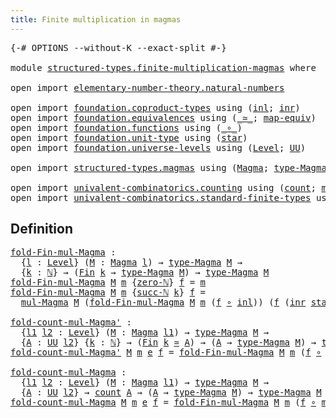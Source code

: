 ```yaml
---
title: Finite multiplication in magmas
---
```


<pre class="Agda"><a id="57" class="Symbol">{-#</a> <a id="61" class="Keyword">OPTIONS</a> <a id="69" class="Pragma">--without-K</a> <a id="81" class="Pragma">--exact-split</a> <a id="95" class="Symbol">#-}</a>

<a id="100" class="Keyword">module</a> <a id="107" href="structured-types.finite-multiplication-magmas.html" class="Module">structured-types.finite-multiplication-magmas</a> <a id="153" class="Keyword">where</a>

<a id="160" class="Keyword">open</a> <a id="165" class="Keyword">import</a> <a id="172" href="elementary-number-theory.natural-numbers.html" class="Module">elementary-number-theory.natural-numbers</a>

<a id="214" class="Keyword">open</a> <a id="219" class="Keyword">import</a> <a id="226" href="foundation.coproduct-types.html" class="Module">foundation.coproduct-types</a> <a id="253" class="Keyword">using</a> <a id="259" class="Symbol">(</a><a id="260" href="foundation.coproduct-types.html#1239" class="InductiveConstructor">inl</a><a id="263" class="Symbol">;</a> <a id="265" href="foundation.coproduct-types.html#1262" class="InductiveConstructor">inr</a><a id="268" class="Symbol">)</a>
<a id="270" class="Keyword">open</a> <a id="275" class="Keyword">import</a> <a id="282" href="foundation.equivalences.html" class="Module">foundation.equivalences</a> <a id="306" class="Keyword">using</a> <a id="312" class="Symbol">(</a><a id="313" href="foundation-core.equivalences.html#1607" class="Function Operator">_≃_</a><a id="316" class="Symbol">;</a> <a id="318" href="foundation-core.equivalences.html#1807" class="Function">map-equiv</a><a id="327" class="Symbol">)</a>
<a id="329" class="Keyword">open</a> <a id="334" class="Keyword">import</a> <a id="341" href="foundation.functions.html" class="Module">foundation.functions</a> <a id="362" class="Keyword">using</a> <a id="368" class="Symbol">(</a><a id="369" href="foundation-core.functions.html#407" class="Function Operator">_∘_</a><a id="372" class="Symbol">)</a>
<a id="374" class="Keyword">open</a> <a id="379" class="Keyword">import</a> <a id="386" href="foundation.unit-type.html" class="Module">foundation.unit-type</a> <a id="407" class="Keyword">using</a> <a id="413" class="Symbol">(</a><a id="414" href="foundation.unit-type.html#1099" class="InductiveConstructor">star</a><a id="418" class="Symbol">)</a>
<a id="420" class="Keyword">open</a> <a id="425" class="Keyword">import</a> <a id="432" href="foundation.universe-levels.html" class="Module">foundation.universe-levels</a> <a id="459" class="Keyword">using</a> <a id="465" class="Symbol">(</a><a id="466" href="Agda.Primitive.html#597" class="Postulate">Level</a><a id="471" class="Symbol">;</a> <a id="473" href="foundation-core.universe-levels.html#222" class="Primitive">UU</a><a id="475" class="Symbol">)</a>

<a id="478" class="Keyword">open</a> <a id="483" class="Keyword">import</a> <a id="490" href="structured-types.magmas.html" class="Module">structured-types.magmas</a> <a id="514" class="Keyword">using</a> <a id="520" class="Symbol">(</a><a id="521" href="structured-types.magmas.html#744" class="Function">Magma</a><a id="526" class="Symbol">;</a> <a id="528" href="structured-types.magmas.html#866" class="Function">type-Magma</a><a id="538" class="Symbol">;</a> <a id="540" href="structured-types.magmas.html#910" class="Function">mul-Magma</a><a id="549" class="Symbol">)</a>

<a id="552" class="Keyword">open</a> <a id="557" class="Keyword">import</a> <a id="564" href="univalent-combinatorics.counting.html" class="Module">univalent-combinatorics.counting</a> <a id="597" class="Keyword">using</a> <a id="603" class="Symbol">(</a><a id="604" href="univalent-combinatorics.counting.html#1901" class="Function">count</a><a id="609" class="Symbol">;</a> <a id="611" href="univalent-combinatorics.counting.html#2172" class="Function">map-equiv-count</a><a id="626" class="Symbol">)</a>
<a id="628" class="Keyword">open</a> <a id="633" class="Keyword">import</a> <a id="640" href="univalent-combinatorics.standard-finite-types.html" class="Module">univalent-combinatorics.standard-finite-types</a> <a id="686" class="Keyword">using</a> <a id="692" class="Symbol">(</a><a id="693" href="univalent-combinatorics.standard-finite-types.html#2149" class="Function">Fin</a><a id="696" class="Symbol">)</a>
</pre>
## Definition

<pre class="Agda"><a id="fold-Fin-mul-Magma"></a><a id="726" href="structured-types.finite-multiplication-magmas.html#726" class="Function">fold-Fin-mul-Magma</a> <a id="745" class="Symbol">:</a>
  <a id="749" class="Symbol">{</a><a id="750" href="structured-types.finite-multiplication-magmas.html#750" class="Bound">l</a> <a id="752" class="Symbol">:</a> <a id="754" href="Agda.Primitive.html#597" class="Postulate">Level</a><a id="759" class="Symbol">}</a> <a id="761" class="Symbol">(</a><a id="762" href="structured-types.finite-multiplication-magmas.html#762" class="Bound">M</a> <a id="764" class="Symbol">:</a> <a id="766" href="structured-types.magmas.html#744" class="Function">Magma</a> <a id="772" href="structured-types.finite-multiplication-magmas.html#750" class="Bound">l</a><a id="773" class="Symbol">)</a> <a id="775" class="Symbol">→</a> <a id="777" href="structured-types.magmas.html#866" class="Function">type-Magma</a> <a id="788" href="structured-types.finite-multiplication-magmas.html#762" class="Bound">M</a> <a id="790" class="Symbol">→</a>
  <a id="794" class="Symbol">{</a><a id="795" href="structured-types.finite-multiplication-magmas.html#795" class="Bound">k</a> <a id="797" class="Symbol">:</a> <a id="799" href="elementary-number-theory.natural-numbers.html#1444" class="Datatype">ℕ</a><a id="800" class="Symbol">}</a> <a id="802" class="Symbol">→</a> <a id="804" class="Symbol">(</a><a id="805" href="univalent-combinatorics.standard-finite-types.html#2149" class="Function">Fin</a> <a id="809" href="structured-types.finite-multiplication-magmas.html#795" class="Bound">k</a> <a id="811" class="Symbol">→</a> <a id="813" href="structured-types.magmas.html#866" class="Function">type-Magma</a> <a id="824" href="structured-types.finite-multiplication-magmas.html#762" class="Bound">M</a><a id="825" class="Symbol">)</a> <a id="827" class="Symbol">→</a> <a id="829" href="structured-types.magmas.html#866" class="Function">type-Magma</a> <a id="840" href="structured-types.finite-multiplication-magmas.html#762" class="Bound">M</a>
<a id="842" href="structured-types.finite-multiplication-magmas.html#726" class="Function">fold-Fin-mul-Magma</a> <a id="861" href="structured-types.finite-multiplication-magmas.html#861" class="Bound">M</a> <a id="863" href="structured-types.finite-multiplication-magmas.html#863" class="Bound">m</a> <a id="865" class="Symbol">{</a><a id="866" href="elementary-number-theory.natural-numbers.html#1465" class="InductiveConstructor">zero-ℕ</a><a id="872" class="Symbol">}</a> <a id="874" href="structured-types.finite-multiplication-magmas.html#874" class="Bound">f</a> <a id="876" class="Symbol">=</a> <a id="878" href="structured-types.finite-multiplication-magmas.html#863" class="Bound">m</a>
<a id="880" href="structured-types.finite-multiplication-magmas.html#726" class="Function">fold-Fin-mul-Magma</a> <a id="899" href="structured-types.finite-multiplication-magmas.html#899" class="Bound">M</a> <a id="901" href="structured-types.finite-multiplication-magmas.html#901" class="Bound">m</a> <a id="903" class="Symbol">{</a><a id="904" href="elementary-number-theory.natural-numbers.html#1478" class="InductiveConstructor">succ-ℕ</a> <a id="911" href="structured-types.finite-multiplication-magmas.html#911" class="Bound">k</a><a id="912" class="Symbol">}</a> <a id="914" href="structured-types.finite-multiplication-magmas.html#914" class="Bound">f</a> <a id="916" class="Symbol">=</a>
  <a id="920" href="structured-types.magmas.html#910" class="Function">mul-Magma</a> <a id="930" href="structured-types.finite-multiplication-magmas.html#899" class="Bound">M</a> <a id="932" class="Symbol">(</a><a id="933" href="structured-types.finite-multiplication-magmas.html#726" class="Function">fold-Fin-mul-Magma</a> <a id="952" href="structured-types.finite-multiplication-magmas.html#899" class="Bound">M</a> <a id="954" href="structured-types.finite-multiplication-magmas.html#901" class="Bound">m</a> <a id="956" class="Symbol">(</a><a id="957" href="structured-types.finite-multiplication-magmas.html#914" class="Bound">f</a> <a id="959" href="foundation-core.functions.html#407" class="Function Operator">∘</a> <a id="961" href="foundation.coproduct-types.html#1239" class="InductiveConstructor">inl</a><a id="964" class="Symbol">))</a> <a id="967" class="Symbol">(</a><a id="968" href="structured-types.finite-multiplication-magmas.html#914" class="Bound">f</a> <a id="970" class="Symbol">(</a><a id="971" href="foundation.coproduct-types.html#1262" class="InductiveConstructor">inr</a> <a id="975" href="foundation.unit-type.html#1099" class="InductiveConstructor">star</a><a id="979" class="Symbol">))</a>

<a id="fold-count-mul-Magma&#39;"></a><a id="983" href="structured-types.finite-multiplication-magmas.html#983" class="Function">fold-count-mul-Magma&#39;</a> <a id="1005" class="Symbol">:</a>
  <a id="1009" class="Symbol">{</a><a id="1010" href="structured-types.finite-multiplication-magmas.html#1010" class="Bound">l1</a> <a id="1013" href="structured-types.finite-multiplication-magmas.html#1013" class="Bound">l2</a> <a id="1016" class="Symbol">:</a> <a id="1018" href="Agda.Primitive.html#597" class="Postulate">Level</a><a id="1023" class="Symbol">}</a> <a id="1025" class="Symbol">(</a><a id="1026" href="structured-types.finite-multiplication-magmas.html#1026" class="Bound">M</a> <a id="1028" class="Symbol">:</a> <a id="1030" href="structured-types.magmas.html#744" class="Function">Magma</a> <a id="1036" href="structured-types.finite-multiplication-magmas.html#1010" class="Bound">l1</a><a id="1038" class="Symbol">)</a> <a id="1040" class="Symbol">→</a> <a id="1042" href="structured-types.magmas.html#866" class="Function">type-Magma</a> <a id="1053" href="structured-types.finite-multiplication-magmas.html#1026" class="Bound">M</a> <a id="1055" class="Symbol">→</a>
  <a id="1059" class="Symbol">{</a><a id="1060" href="structured-types.finite-multiplication-magmas.html#1060" class="Bound">A</a> <a id="1062" class="Symbol">:</a> <a id="1064" href="foundation-core.universe-levels.html#222" class="Primitive">UU</a> <a id="1067" href="structured-types.finite-multiplication-magmas.html#1013" class="Bound">l2</a><a id="1069" class="Symbol">}</a> <a id="1071" class="Symbol">{</a><a id="1072" href="structured-types.finite-multiplication-magmas.html#1072" class="Bound">k</a> <a id="1074" class="Symbol">:</a> <a id="1076" href="elementary-number-theory.natural-numbers.html#1444" class="Datatype">ℕ</a><a id="1077" class="Symbol">}</a> <a id="1079" class="Symbol">→</a> <a id="1081" class="Symbol">(</a><a id="1082" href="univalent-combinatorics.standard-finite-types.html#2149" class="Function">Fin</a> <a id="1086" href="structured-types.finite-multiplication-magmas.html#1072" class="Bound">k</a> <a id="1088" href="foundation-core.equivalences.html#1607" class="Function Operator">≃</a> <a id="1090" href="structured-types.finite-multiplication-magmas.html#1060" class="Bound">A</a><a id="1091" class="Symbol">)</a> <a id="1093" class="Symbol">→</a> <a id="1095" class="Symbol">(</a><a id="1096" href="structured-types.finite-multiplication-magmas.html#1060" class="Bound">A</a> <a id="1098" class="Symbol">→</a> <a id="1100" href="structured-types.magmas.html#866" class="Function">type-Magma</a> <a id="1111" href="structured-types.finite-multiplication-magmas.html#1026" class="Bound">M</a><a id="1112" class="Symbol">)</a> <a id="1114" class="Symbol">→</a> <a id="1116" href="structured-types.magmas.html#866" class="Function">type-Magma</a> <a id="1127" href="structured-types.finite-multiplication-magmas.html#1026" class="Bound">M</a>
<a id="1129" href="structured-types.finite-multiplication-magmas.html#983" class="Function">fold-count-mul-Magma&#39;</a> <a id="1151" href="structured-types.finite-multiplication-magmas.html#1151" class="Bound">M</a> <a id="1153" href="structured-types.finite-multiplication-magmas.html#1153" class="Bound">m</a> <a id="1155" href="structured-types.finite-multiplication-magmas.html#1155" class="Bound">e</a> <a id="1157" href="structured-types.finite-multiplication-magmas.html#1157" class="Bound">f</a> <a id="1159" class="Symbol">=</a> <a id="1161" href="structured-types.finite-multiplication-magmas.html#726" class="Function">fold-Fin-mul-Magma</a> <a id="1180" href="structured-types.finite-multiplication-magmas.html#1151" class="Bound">M</a> <a id="1182" href="structured-types.finite-multiplication-magmas.html#1153" class="Bound">m</a> <a id="1184" class="Symbol">(</a><a id="1185" href="structured-types.finite-multiplication-magmas.html#1157" class="Bound">f</a> <a id="1187" href="foundation-core.functions.html#407" class="Function Operator">∘</a> <a id="1189" href="foundation-core.equivalences.html#1807" class="Function">map-equiv</a> <a id="1199" href="structured-types.finite-multiplication-magmas.html#1155" class="Bound">e</a><a id="1200" class="Symbol">)</a>

<a id="fold-count-mul-Magma"></a><a id="1203" href="structured-types.finite-multiplication-magmas.html#1203" class="Function">fold-count-mul-Magma</a> <a id="1224" class="Symbol">:</a>
  <a id="1228" class="Symbol">{</a><a id="1229" href="structured-types.finite-multiplication-magmas.html#1229" class="Bound">l1</a> <a id="1232" href="structured-types.finite-multiplication-magmas.html#1232" class="Bound">l2</a> <a id="1235" class="Symbol">:</a> <a id="1237" href="Agda.Primitive.html#597" class="Postulate">Level</a><a id="1242" class="Symbol">}</a> <a id="1244" class="Symbol">(</a><a id="1245" href="structured-types.finite-multiplication-magmas.html#1245" class="Bound">M</a> <a id="1247" class="Symbol">:</a> <a id="1249" href="structured-types.magmas.html#744" class="Function">Magma</a> <a id="1255" href="structured-types.finite-multiplication-magmas.html#1229" class="Bound">l1</a><a id="1257" class="Symbol">)</a> <a id="1259" class="Symbol">→</a> <a id="1261" href="structured-types.magmas.html#866" class="Function">type-Magma</a> <a id="1272" href="structured-types.finite-multiplication-magmas.html#1245" class="Bound">M</a> <a id="1274" class="Symbol">→</a>
  <a id="1278" class="Symbol">{</a><a id="1279" href="structured-types.finite-multiplication-magmas.html#1279" class="Bound">A</a> <a id="1281" class="Symbol">:</a> <a id="1283" href="foundation-core.universe-levels.html#222" class="Primitive">UU</a> <a id="1286" href="structured-types.finite-multiplication-magmas.html#1232" class="Bound">l2</a><a id="1288" class="Symbol">}</a> <a id="1290" class="Symbol">→</a> <a id="1292" href="univalent-combinatorics.counting.html#1901" class="Function">count</a> <a id="1298" href="structured-types.finite-multiplication-magmas.html#1279" class="Bound">A</a> <a id="1300" class="Symbol">→</a> <a id="1302" class="Symbol">(</a><a id="1303" href="structured-types.finite-multiplication-magmas.html#1279" class="Bound">A</a> <a id="1305" class="Symbol">→</a> <a id="1307" href="structured-types.magmas.html#866" class="Function">type-Magma</a> <a id="1318" href="structured-types.finite-multiplication-magmas.html#1245" class="Bound">M</a><a id="1319" class="Symbol">)</a> <a id="1321" class="Symbol">→</a> <a id="1323" href="structured-types.magmas.html#866" class="Function">type-Magma</a> <a id="1334" href="structured-types.finite-multiplication-magmas.html#1245" class="Bound">M</a>
<a id="1336" href="structured-types.finite-multiplication-magmas.html#1203" class="Function">fold-count-mul-Magma</a> <a id="1357" href="structured-types.finite-multiplication-magmas.html#1357" class="Bound">M</a> <a id="1359" href="structured-types.finite-multiplication-magmas.html#1359" class="Bound">m</a> <a id="1361" href="structured-types.finite-multiplication-magmas.html#1361" class="Bound">e</a> <a id="1363" href="structured-types.finite-multiplication-magmas.html#1363" class="Bound">f</a> <a id="1365" class="Symbol">=</a> <a id="1367" href="structured-types.finite-multiplication-magmas.html#726" class="Function">fold-Fin-mul-Magma</a> <a id="1386" href="structured-types.finite-multiplication-magmas.html#1357" class="Bound">M</a> <a id="1388" href="structured-types.finite-multiplication-magmas.html#1359" class="Bound">m</a> <a id="1390" class="Symbol">(</a><a id="1391" href="structured-types.finite-multiplication-magmas.html#1363" class="Bound">f</a> <a id="1393" href="foundation-core.functions.html#407" class="Function Operator">∘</a> <a id="1395" href="univalent-combinatorics.counting.html#2172" class="Function">map-equiv-count</a> <a id="1411" href="structured-types.finite-multiplication-magmas.html#1361" class="Bound">e</a><a id="1412" class="Symbol">)</a>
</pre>